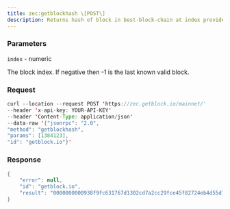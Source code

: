 ```yaml
---
title: zec:getblockhash \[POST\]
description: Returns hash of block in best-block-chain at index provided.
---
```


### Parameters


`index` - numeric

The block index. If negative then -1 is the last known valid block.

### Request

``` java
curl --location --request POST 'https://zec.getblock.io/mainnet/' 
--header 'x-api-key: YOUR-API-KEY' 
--header 'Content-Type: application/json' 
--data-raw '{"jsonrpc": "2.0",
"method": "getblockhash",
"params": [1384123],
"id": "getblock.io"}'
```

###  Response

``` java
{
    "error": null,
    "id": "getblock.io",
    "result": "0000000000938f9fc631767d1302cd7a2cc29fce45f82724eb4d55d11658768f"
}
```

